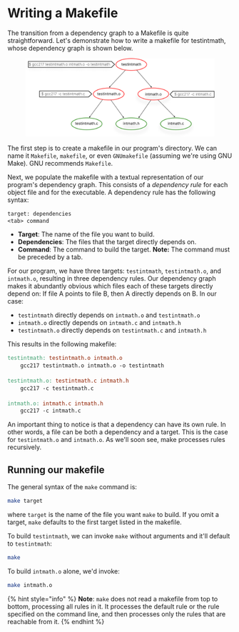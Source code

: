 # Writing a Makefile

The transition from a dependency graph to a Makefile is quite straightforward. Let's demonstrate how to write a makefile for testintmath, whose dependency graph is shown below.

<figure><img src="../../.gitbook/assets/Group 125 (1).png" alt=""><figcaption></figcaption></figure>

The first step is to create a makefile in our program's directory. We can name it `Makefile`, `makefile`, or even `GNUmakefile` (assuming we're using GNU Make). GNU recommends `Makefile`.

Next, we populate the makefile with a textual representation of our program's dependency graph. This consists of a _dependency rule_ for each object file and for the executable. A dependency rule has the following syntax:

```
target: dependencies
<tab> command
```

* **Target**: The name of the file you want to build.
* **Dependencies**: The files that the target directly depends on.
* **Command**: The command to build the target. **Note:** The command must be preceded by a tab.

For our program, we have three targets: `testintmath`, `testintmath.o`, and `intmath.o`, resulting in three dependency rules. Our dependency graph makes it abundantly obvious which files each of these targets directly depend on: If file A points to file B, then A directly depends on B. In our case:

* `testintmath` directly depends on `intmath.o` and `testintmath.o`
* `intmath.o` directly depends on `intmath.c` and `intmath.h`
* `testintmath.o` directly depends on `testintmath.c` and `intmath.h`

This results in the following makefile:

```makefile
testintmath: testintmath.o intmath.o
    gcc217 testintmath.o intmath.o -o testintmath

testintmath.o: testintmath.c intmath.h
    gcc217 -c testintmath.c

intmath.o: intmath.c intmath.h
    gcc217 -c intmath.c
```

An important thing to notice is that a dependency can have its own rule. In other words, a file can be both a dependency and a target. This is the case for `testintmath.o` and `intmath.o`. As we'll soon see, make processes rules recursively.&#x20;

## Running our makefile

The general syntax of the `make` command is:

```bash
make target
```

where `target` is the name of the file you want `make` to build. If you omit a target, `make` defaults to the first target listed in the makefile.&#x20;

To build `testintmath`, we can invoke `make` without arguments and it'll default to `testintmath`:

```bash
make
```

To build `intmath.o` alone, we'd invoke:

```bash
make intmath.o
```

{% hint style="info" %}
**Note**: `make` does not read a makefile from top to bottom, processing all rules in it. It processes the default rule or the rule specified on the command line, and then processes only the rules that are reachable from it.&#x20;
{% endhint %}
